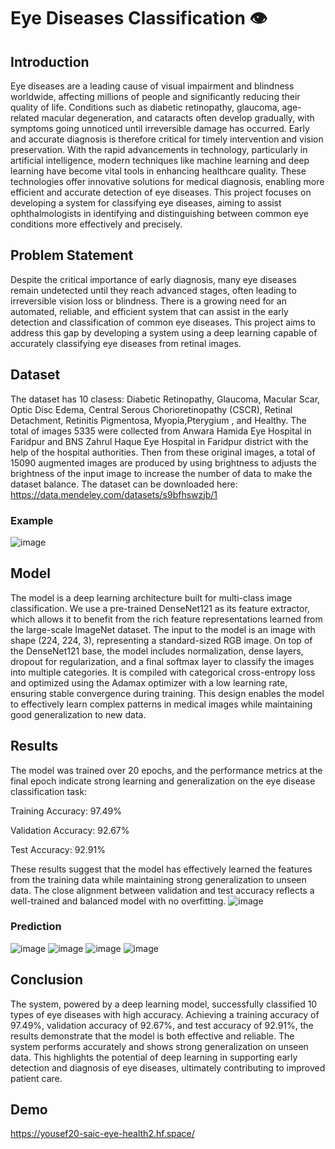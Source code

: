 # Eye Diseases Classification 👁️
## Introduction
Eye diseases are a leading cause of visual impairment and blindness worldwide, affecting millions of people and significantly reducing their quality of life. Conditions such as diabetic retinopathy, glaucoma, age-related macular degeneration, and cataracts often develop gradually, with symptoms going unnoticed until irreversible damage has occurred. Early and accurate diagnosis is therefore critical for timely intervention and vision preservation.
With the rapid advancements in technology, particularly in artificial intelligence, modern techniques like machine learning and deep learning have become vital tools in enhancing healthcare quality. These technologies offer innovative solutions for medical diagnosis, enabling more efficient and accurate detection of eye diseases. This project focuses on developing a system for classifying eye diseases, aiming to assist ophthalmologists in identifying and distinguishing between common eye conditions more effectively and precisely.

## Problem Statement
Despite the critical importance of early diagnosis, many eye diseases remain undetected until they reach advanced stages, often leading to irreversible vision loss or blindness. There is a growing need for an automated, reliable, and efficient system that can assist in the early detection and classification of common eye diseases. This project aims to address this gap by developing a system using a deep learning capable of accurately classifying eye diseases from retinal images.

## Dataset
The dataset has 10 clasess: Diabetic Retinopathy, Glaucoma, Macular Scar, Optic Disc Edema, Central Serous Chorioretinopathy (CSCR), Retinal Detachment, Retinitis Pigmentosa, Myopia,Pterygium , and Healthy. The total of images 5335  were collected from Anwara Hamida Eye Hospital in Faridpur and BNS Zahrul Haque Eye Hospital in Faridpur district with the help of the hospital authorities. Then from these original images, a total of 15090 augmented images are produced by using brightness to adjusts the brightness of the input image to increase the number of data to make the dataset balance. The dataset can be downloaded here: https://data.mendeley.com/datasets/s9bfhswzjb/1
### Example 

![image](images/download.png)
 

## Model
The model is a deep learning architecture built for multi-class image classification. We use a pre-trained DenseNet121 as its feature extractor, which allows it to benefit from the rich feature representations learned from the large-scale ImageNet dataset. The input to the model is an image with shape (224, 224, 3), representing a standard-sized RGB image.
On top of the DenseNet121 base, the model includes normalization, dense layers, dropout for regularization, and a final softmax layer to classify the images into multiple categories. It is compiled with categorical cross-entropy loss and optimized using the Adamax optimizer with a low learning rate, ensuring stable convergence during training.
This design enables the model to effectively learn complex patterns in medical images while maintaining good generalization to new data.

## Results
The model was trained over 20 epochs, and the performance metrics at the final epoch indicate strong learning and generalization on the eye disease classification task:

Training Accuracy: 97.49%

Validation Accuracy: 92.67%

Test Accuracy: 92.91%

These results suggest that the model has effectively learned the features from the training data while maintaining strong generalization to unseen data. The close alignment between validation and test accuracy reflects a well-trained and balanced model with no overfitting.
![image](images/download5.png)

### Prediction
![image](images/download6.png) 
![image](images/download3.png) 
![image](images/download7.png)
![image](images/download8.png)

## Conclusion
The system, powered by a deep learning model, successfully classified 10 types of eye diseases with high accuracy. Achieving a training accuracy of 97.49%, validation accuracy of 92.67%, and test accuracy of 92.91%, the results demonstrate that the model is both effective and reliable. The system performs accurately and shows strong generalization on unseen data. This highlights the potential of deep learning in supporting early detection and diagnosis of eye diseases, ultimately contributing to improved patient care.

## Demo
https://yousef20-saic-eye-health2.hf.space/
